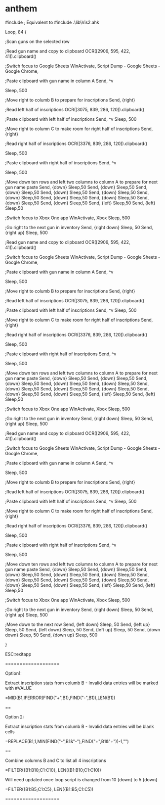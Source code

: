 # anthem
#include <Vis2>  ; Equivalent to #include .\lib\Vis2.ahk

Loop, 84
{

;Scan guns on the selected row

;Read gun name and copy to clipboard
OCR([2906, 595, 422, 41]).clipboard()

;Switch focus to Google Sheets
WinActivate, Script Dump - Google Sheets - Google Chrome, 

;Paste clipboard with gun name in column A
Send, ^v

Sleep, 500

;Move right to columb B to prepare for inscriptions
Send, {right}

;Read left half of inscriptions
OCR([3075, 839, 286, 120]).clipboard()

;Paste clipboard with left half of inscriptions
Send, ^v
Sleep, 500

;Move right to column C to make room for right half of inscriptions
Send, {right}

;Read right half of inscriptions
OCR([3376, 839, 286, 120]).clipboard()

Sleep, 500

;Paste clipboard with right half of inscriptions
Send, ^v

Sleep, 500

;Move down ten rows and left two columns to column A to prepare for next gun name paste
Send, {down}
Sleep,50
Send, {down}
Sleep,50
Send, {down}
Sleep,50
Send, {down}
Sleep,50
Send, {down}
Sleep,50
Send, {down}
Sleep,50
Send, {down}
Sleep,50
Send, {down}
Sleep,50
Send, {down}
Sleep,50
Send, {down}
Sleep,50
Send, {left}
Sleep,50
Send, {left}
Sleep,50

;Switch focus to Xbox One app
WinActivate, Xbox
Sleep, 500

;Go right to the next gun in inventory
Send, {right down}
Sleep, 50
Send, {right up}
Sleep, 500

;Read gun name and copy to clipboard
OCR([2906, 595, 422, 41]).clipboard()

;Switch focus to Google Sheets
WinActivate, Script Dump - Google Sheets - Google Chrome, 

;Paste clipboard with gun name in column A
Send, ^v

Sleep, 500

;Move right to columb B to prepare for inscriptions
Send, {right}

;Read left half of inscriptions
OCR([3075, 839, 286, 120]).clipboard()

;Paste clipboard with left half of inscriptions
Send, ^v
Sleep, 500

;Move right to column C to make room for right half of inscriptions
Send, {right}

;Read right half of inscriptions
OCR([3376, 839, 286, 120]).clipboard()

Sleep, 500

;Paste clipboard with right half of inscriptions
Send, ^v

Sleep, 500

;Move down ten rows and left two columns to column A to prepare for next gun name paste
Send, {down}
Sleep,50
Send, {down}
Sleep,50
Send, {down}
Sleep,50
Send, {down}
Sleep,50
Send, {down}
Sleep,50
Send, {down}
Sleep,50
Send, {down}
Sleep,50
Send, {down}
Sleep,50
Send, {down}
Sleep,50
Send, {down}
Sleep,50
Send, {left}
Sleep,50
Send, {left}
Sleep,50

;Switch focus to Xbox One app
WinActivate, Xbox
Sleep, 500

;Go right to the next gun in inventory
Send, {right down}
Sleep, 50
Send, {right up}
Sleep, 500

;Read gun name and copy to clipboard
OCR([2906, 595, 422, 41]).clipboard()

;Switch focus to Google Sheets
WinActivate, Script Dump - Google Sheets - Google Chrome, 

;Paste clipboard with gun name in column A
Send, ^v

Sleep, 500

;Move right to columb B to prepare for inscriptions
Send, {right}

;Read left half of inscriptions
OCR([3075, 839, 286, 120]).clipboard()

;Paste clipboard with left half of inscriptions
Send, ^v
Sleep, 500

;Move right to column C to make room for right half of inscriptions
Send, {right}

;Read right half of inscriptions
OCR([3376, 839, 286, 120]).clipboard()

Sleep, 500

;Paste clipboard with right half of inscriptions
Send, ^v

Sleep, 500

;Move down ten rows and left two columns to column A to prepare for next gun name paste
Send, {down}
Sleep,50
Send, {down}
Sleep,50
Send, {down}
Sleep,50
Send, {down}
Sleep,50
Send, {down}
Sleep,50
Send, {down}
Sleep,50
Send, {down}
Sleep,50
Send, {down}
Sleep,50
Send, {down}
Sleep,50
Send, {down}
Sleep,50
Send, {left}
Sleep,50
Send, {left}
Sleep,50

;Switch focus to Xbox One app
WinActivate, Xbox
Sleep, 500

;Go right to the next gun in inventory
Send, {right down}
Sleep, 50
Send, {right up}
Sleep, 500

;Move down to the next row
Send, {left down}
Sleep, 50
Send, {left up}
Sleep, 50
Send, {left down}
Sleep, 50
Send, {left up}
Sleep, 50
Send, {down down}
Sleep, 50
Send, {down up}
Sleep, 500

}

ESC::exitapp


===================

Option1:

Extract inscription stats from columb B - Invalid data entries will be marked with #VALUE

=MID(B1,IFERROR(FIND("+",B1),FIND("-",B1)),LEN(B1))

==

Option 2:

Extract inscription stats from columb B - Invalid data entries will be blank cells

=REPLACE(B1,1,MIN(FIND("-",B1&"-"),FIND("+",B1&"+"))-1,"")

==

Combine columns B and C to list all 4 inscriptions

=FILTER({B1:B10;C1:C10}, LEN({B1:B10;C1:C10))

Will need updated once loop script is changed from 10 {down} to 5 {down}

=FILTER({B1:B5;C1:C5}, LEN({B1:B5;C1:C5))

===================
